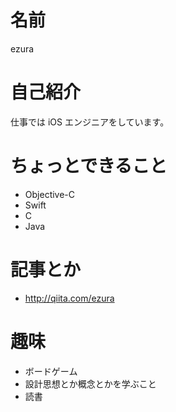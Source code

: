 # 名前
ezura

# 自己紹介
仕事では iOS エンジニアをしています。

# ちょっとできること
* Objective-C
* Swift
* C
* Java

# 記事とか
* http://qiita.com/ezura

# 趣味
* ボードゲーム
* 設計思想とか概念とかを学ぶこと
* 読書
